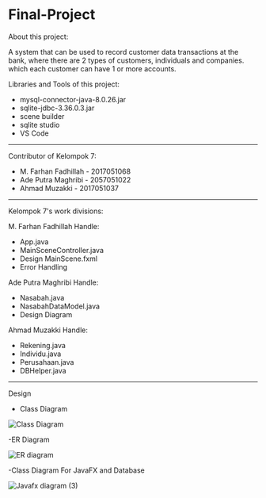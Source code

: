 # Final-Project

About this project:

A system that can be used to record customer data transactions at the bank, where there are 2 types of customers, individuals and companies. which each customer can have 1 or more accounts.


Libraries and Tools of this project:

- mysql-connector-java-8.0.26.jar
- sqlite-jdbc-3.36.0.3.jar
- scene builder
- sqlite studio
- VS Code
-------------------------------------------

Contributor of Kelompok 7:

- M. Farhan Fadhillah - 2017051068
- Ade Putra Maghribi - 2057051022
- Ahmad Muzakki - 2017051037

-------------------------------------------

Kelompok 7's work divisions:

M. Farhan Fadhillah Handle:
- App.java
- MainSceneController.java
- Design MainScene.fxml
- Error Handling

Ade Putra Maghribi Handle:
- Nasabah.java
- NasabahDataModel.java
- Design Diagram

Ahmad Muzakki Handle:
- Rekening.java
- Individu.java
- Perusahaan.java
- DBHelper.java
-------------------------------------------
Design 

- Class Diagram

![Class Diagram](https://user-images.githubusercontent.com/95565811/147462049-45deba12-13e6-4349-8617-236f777217c8.jpg)


-ER Diagram

![ER diagram](https://user-images.githubusercontent.com/95565811/147468550-ac0d26b6-39f0-44ef-a0e9-0b768b3c2434.jpg)



-Class Diagram For JavaFX and Database

![Javafx diagram (3)](https://user-images.githubusercontent.com/95565811/147468571-2046577d-4556-4e45-b7e1-e2d573e696e4.jpg)



